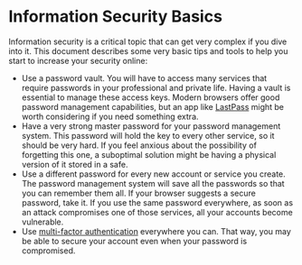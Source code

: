 # Information Security Basics

Information security is a critical topic that can get very complex if you dive into it. This document describes some very basic tips and tools to help you start to increase your security online:
- Use a password vault. You will have to access many services that require passwords in your professional and private life. Having a vault is essential to manage these access keys. Modern browsers offer good password management capabilities, but an app like [LastPass](https://www.lastpass.com/) might be worth considering if you need something extra.
- Have a very strong master password for your password management system. This password will hold the key to every other service, so it should be very hard. If you feel anxious about the possibility of forgetting this one, a suboptimal solution might be having a physical version of it stored in a safe. 
- Use a different password for every new account or service you create. The password management system will save all the passwords so that you can remember them all. If your browser suggests a secure password, take it. If you use the same password everywhere, as soon as an attack compromises one of those services, all your accounts become vulnerable. 
- Use [multi-factor authentication](https://en.wikipedia.org/wiki/Multi-factor_authentication) everywhere you can. That way, you may be able to secure your account even when your password is compromised.
